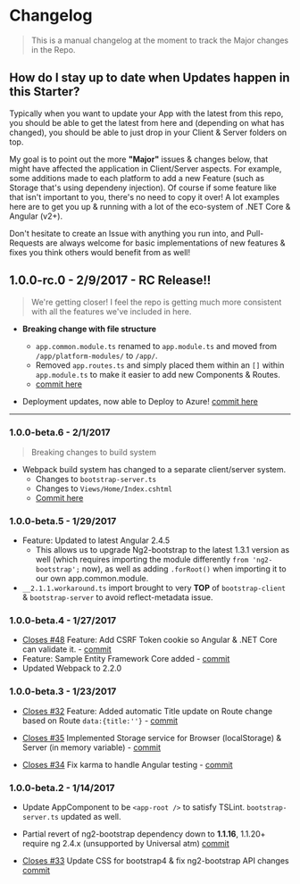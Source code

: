 # Changelog

> This is a manual changelog at the moment to track the Major changes in the Repo.

## How do I stay up to date when Updates happen in this Starter?

Typically when you want to update your App with the latest from this repo, you should be able to get the latest from here
 and (depending on what has changed), you should be able to just drop in your Client & Server folders on top.

My goal is to point out the more **"Major"** issues & changes below, that might have affected the application in Client/Server aspects. 
For example, some additions made to each platform to add a new Feature (such as Storage that's using dependeny injection). 
Of course if some feature like that isn't important to you, there's no need to copy it over! A lot examples here are to get you up & 
running with a lot of the eco-system of .NET Core & Angular (v2+).

Don't hesitate to create an Issue with anything you run into, and Pull-Requests are always welcome for basic implementations of new features & fixes 
you think others would benefit from as well!

## 1.0.0-rc.0 - 2/9/2017 - RC Release!!

> We're getting closer! I feel the repo is getting much more consistent with all the features we've included in here.

- **Breaking change with file structure**
  - `app.common.module.ts` renamed to `app.module.ts` and moved from `/app/platform-modules/` to `/app/`.
  - Removed `app.routes.ts` and simply placed them within an `[]` within `app.module.ts` to make it easier to add new Components & Routes.
  - [commit here](https://github.com/MarkPieszak/aspnetcore-angular2-universal/commit/7c973efa711a292ecc8f8471c08624bc4ff2102b)

- Deployment updates, now able to Deploy to Azure! [commit here](https://github.com/MarkPieszak/aspnetcore-angular2-universal/commit/bb7e2da5b96040acdfbfa4052547b4a22f0e173c)

--- 

### 1.0.0-beta.6 - 2/1/2017

> Breaking changes to build system
- Webpack build system has changed to a separate client/server system. 
  - Changes to `bootstrap-server.ts`
  - Changes to `Views/Home/Index.cshtml`
  - [Commit here](https://github.com/MarkPieszak/aspnetcore-angular2-universal/commit/5d7c367066bc55b4ab37b82f9335c8be15059fb6)

### 1.0.0-beta.5 - 1/29/2017
- Feature: Updated to latest Angular 2.4.5
  - This allows us to upgrade Ng2-bootstrap to the latest 1.3.1 version as well (which requires importing the module differently `from 'ng2-bootstrap';` now), 
  as well as adding `.forRoot()` when importing it to our own app.common.module.
- `__2.1.1.workaround.ts` import brought to very **TOP** of `bootstrap-client` & `bootstrap-server` to avoid reflect-metadata issue.

### 1.0.0-beta.4 - 1/27/2017
- [Closes #48](https://github.com/MarkPieszak/aspnetcore-angular2-universal/issues/48) Feature: Add CSRF Token cookie so Angular & .NET Core can validate it. - [commit](https://github.com/MarkPieszak/aspnetcore-angular2-universal/commit/5d0cbe48245889a2b6f1cdfb67bad492d80c85c5)
- Feature: Sample Entity Framework Core added - [commit](https://github.com/MarkPieszak/aspnetcore-angular2-universal/commit/b132d6a5707ccdb826b2cfbc2d8610343901b452)
- Updated Webpack to 2.2.0 

### 1.0.0-beta.3 - 1/23/2017

- [Closes #32](https://github.com/MarkPieszak/aspnetcore-angular2-universal/issues/32) Feature: Added automatic Title update on Route change based on Route `data:{title:''}` - 
[commit](https://github.com/MarkPieszak/aspnetcore-angular2-universal/commit/b2f15cd16d2dcc43df30b9549d1cf2ced90f66e2)

- [Closes #35](https://github.com/MarkPieszak/aspnetcore-angular2-universal/issues/35) Implemented Storage service for 
Browser (localStorage) & Server (in memory variable) - [commit](https://github.com/MarkPieszak/aspnetcore-angular2-universal/commit/a5b3be3cf35c9da4c2bd7b3ede98b07f243cfeac)

- [Closes #34](https://github.com/MarkPieszak/aspnetcore-angular2-universal/issues/45) Fix karma to handle Angular 
testing - [commit](https://github.com/MarkPieszak/aspnetcore-angular2-universal/commit/1777f43ca23ede6c46d3cd37c1a2d35605a1355d)


### 1.0.0-beta.2 - 1/14/2017

- Update AppComponent to be `<app-root />` to satisfy TSLint. `bootstrap-server.ts` updated as well.

- Partial revert of ng2-bootstrap dependency down to **1.1.16**, 1.1.20+ require ng 2.4.x (unsupported by Universal atm) [commit](https://github.com/MarkPieszak/aspnetcore-angular2-universal/commit/524df2df00113d0ee2953b44ae40167112192f89)

- [Closes #33](https://github.com/MarkPieszak/aspnetcore-angular2-universal/issues/33) Update CSS for bootstrap4 & fix ng2-bootstrap API changes  [commit](https://github.com/MarkPieszak/aspnetcore-angular2-universal/commit/d0c0e7d98b9ac043be9880ba2656ddf0f0f2222d)
